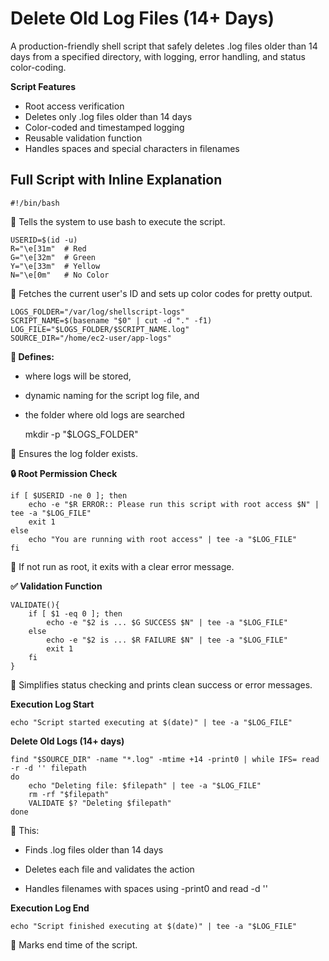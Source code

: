 # Delete Old Log Files (14+ Days)

A production-friendly shell script that safely deletes .log files older than 14 days from a specified directory, with logging, error handling, and status color-coding.

**Script Features**

- Root access verification
- Deletes only .log files older than 14 days
- Color-coded and timestamped logging
- Reusable validation function
- Handles spaces and special characters in filenames

## Full Script with Inline Explanation

    #!/bin/bash

🔹 Tells the system to use bash to execute the script.

    USERID=$(id -u)
    R="\e[31m"  # Red
    G="\e[32m"  # Green
    Y="\e[33m"  # Yellow
    N="\e[0m"   # No Color

🔹 Fetches the current user's ID and sets up color codes for pretty output.

    LOGS_FOLDER="/var/log/shellscript-logs"
    SCRIPT_NAME=$(basename "$0" | cut -d "." -f1)
    LOG_FILE="$LOGS_FOLDER/$SCRIPT_NAME.log"
    SOURCE_DIR="/home/ec2-user/app-logs"

**🔹 Defines:**

- where logs will be stored,

- dynamic naming for the script log file, and

- the folder where old logs are searched


    mkdir -p "$LOGS_FOLDER"

🔹 Ensures the log folder exists.


**🔒 Root Permission Check**

    if [ $USERID -ne 0 ]; then
        echo -e "$R ERROR:: Please run this script with root access $N" | tee -a "$LOG_FILE"
        exit 1
    else
        echo "You are running with root access" | tee -a "$LOG_FILE"
    fi


🔹 If not run as root, it exits with a clear error message.

**✅ Validation Function**

    VALIDATE(){
        if [ $1 -eq 0 ]; then
            echo -e "$2 is ... $G SUCCESS $N" | tee -a "$LOG_FILE"
        else
            echo -e "$2 is ... $R FAILURE $N" | tee -a "$LOG_FILE"
            exit 1
        fi
    }

🔹 Simplifies status checking and prints clean success or error messages.

**Execution Log Start**

    echo "Script started executing at $(date)" | tee -a "$LOG_FILE"


**Delete Old Logs (14+ days)**

    find "$SOURCE_DIR" -name "*.log" -mtime +14 -print0 | while IFS= read -r -d '' filepath
    do
        echo "Deleting file: $filepath" | tee -a "$LOG_FILE"
        rm -rf "$filepath"
        VALIDATE $? "Deleting $filepath"
    done

🔹 This:

- Finds .log files older than 14 days

- Deletes each file and validates the action

- Handles filenames with spaces using -print0 and read -d ''

**Execution Log End**

    echo "Script finished executing at $(date)" | tee -a "$LOG_FILE"

🔹 Marks end time of the script.

















